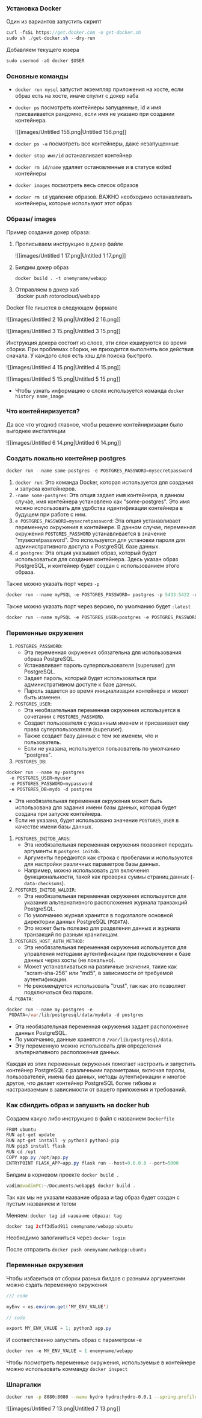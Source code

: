 ### Установка Docker

Один из вариантов запустить скрипт

```Java
curl -fsSL https://get.docker.com -o get-docker.sh
sudo sh ./get-docker.sh --dry-run
```

Добавляем текущего юзера

```Java
sudo usermod -aG docker $USER
```

### Основные команды

- `docker run mysql` запустит экземпляр приложения на хосте, если образ есть на хосте, иначе спулит с докер хаба
- `docker ps` посмотреть контейнеры запущенные, id и имя присваивается рандомно, если имя не указано при создании контейнера.
    
    ![[images/Untitled 156.png|Untitled 156.png]]
    
- `docker ps -a` посмотреть все контейнеры, даже незапущенные
- `docker stop имя/id` останавливает контейнер
- `docker rm id/name` удаляет остановленные и в статусе exited контейнеры
- `docker images` посмотреть весь список образов
- `docker rm id` удаление образов. ВАЖНО необходимо останавливать контейнеры, которые используют этот образ

### Образы/ images

Пример создания докер образа:

1. Прописываем инструкцию в докер файле
    
    ![[images/Untitled 1 17.png|Untitled 1 17.png]]
    
2. Билдим докер образ  
      
    `docker build . -t onemyname/webapp`
3. Отправляем в докер хаб  
    `docker push rotorocloud/webapp  
    

Docker file пишется в следующем формате

![[images/Untitled 2 16.png|Untitled 2 16.png]]

![[images/Untitled 3 15.png|Untitled 3 15.png]]

Инструкция докера состоит из слоев, эти слои кэшируются во время сборки. При проблемах сборки, не приходится выполнять все действия сначала. У каждого слоя есть хэш для поиска быстрого.

![[images/Untitled 4 15.png|Untitled 4 15.png]]

![[images/Untitled 5 15.png|Untitled 5 15.png]]

  

- Чтобы узнать информацию о слоях используется команда `docker history name_image`

  

### Что контейниризуется?

Да все что угодно:) главное, чтобы решение контейниризации было выгоднее инсталляции

![[images/Untitled 6 14.png|Untitled 6 14.png]]

### Создать локально контейнер postgres

```Java
docker run --name some-postgres -e POSTGRES_PASSWORD=mysecretpassword -d postgres
```

1. `docker run`: Это команда Docker, которая используется для создания и запуска контейнеров.
2. `-name some-postgres`: Эта опция задает имя контейнера, в данном случае, имя контейнера установлено как "some-postgres". Это имя можно использовать для удобства идентификации контейнера в будущем при работе с ним.
3. `e POSTGRES_PASSWORD=mysecretpassword`: Эта опция устанавливает переменную окружения в контейнере. В данном случае, переменная окружения `POSTGRES_PASSWORD` устанавливается в значение "mysecretpassword". Это используется для установки пароля для административного доступа к PostgreSQL базе данных.
4. `d postgres`: Эта опция указывает образ, который будет использоваться для создания контейнера. Здесь указан образ PostgreSQL, и контейнер будет создан с использованием этого образа.

  

Также можно указать порт через `-p`

```Java
docker run --name myPSQL -e POSTGRES_PASSWORD= postgres -p 5433:5432 -d postgres
```

Также можно указать порт через версию, по умолчанию будет `:latest`

```Java
docker run --name myPSQL -e POSTGRES_USER=postgres -e POSTGRES_PASSWORD=password -p 5433:5434 -d postgres:16.0
```

### Переменные окружения

1. `POSTGRES_PASSWORD`:
    - Эта переменная окружения обязательна для использования образа PostgreSQL.
    - Устанавливает пароль суперпользователя (superuser) для PostgreSQL.
    - Задает пароль, который будет использоваться при административном доступе к базе данных.
    - Пароль задается во время инициализации контейнера и может быть изменен.
2. `POSTGRES_USER`:
    - Эта необязательная переменная окружения используется в сочетании с `POSTGRES_PASSWORD`.
    - Создает пользователя с указанным именем и присваивает ему права суперпользователя (superuser).
    - Также создает базу данных с тем же именем, что и пользователь.
    - Если не указана, используется пользователь по умолчанию "postgres".
3. `POSTGRES_DB`:

```Java
docker run --name my-postgres
 -e POSTGRES_USER=myuser
 -e POSTGRES_PASSWORD=mypassword
 -e POSTGRES_DB=mydb -d postgres
```

- Эта необязательная переменная окружения может быть использована для задания имени базы данных, которая будет создана при запуске контейнера.
- Если не указана, будет использовано значение `POSTGRES_USER` в качестве имени базы данных.

1. `POSTGRES_INITDB_ARGS`:
    - Эта необязательная переменная окружения позволяет передать аргументы в `postgres initdb`.
    - Аргументы передаются как строка с пробелами и используются для настройки различных параметров базы данных.
    - Например, можно использовать для включения функциональности, такой как проверка суммы страниц данных (`-data-checksums`).
2. `POSTGRES_INITDB_WALDIR`:
    - Эта необязательная переменная окружения используется для указания альтернативного расположения журнала транзакций PostgreSQL.
    - По умолчанию журнал хранится в подкаталоге основной директории данных PostgreSQL (`PGDATA`).
    - Это может быть полезно для разделения данных и журнала транзакций по разным хранилищам.
3. `POSTGRES_HOST_AUTH_METHOD`:
    - Эта необязательная переменная окружения используется для управления методами аутентификации при подключении к базе данных через хосты (не локально).
    - Может устанавливаться на различные значения, такие как "scram-sha-256" или "md5", в зависимости от требуемой аутентификации.
    - Не рекомендуется использовать "trust", так как это позволяет подключаться без пароля.
4. `PGDATA`:

```Java
docker run --name my-postgres -e
 PGDATA=/var/lib/postgresql/data/mydata -d postgres
```

- Эта необязательная переменная окружения задает расположение данных PostgreSQL.
- По умолчанию, данные хранятся в `/var/lib/postgresql/data`.
- Эту переменную можно использовать для определения альтернативного расположения данных.

Каждая из этих переменных окружения помогает настроить и запустить контейнер PostgreSQL с различными параметрами, включая пароли, пользователей, имена баз данных, методы аутентификации и многое другое, что делает контейнер PostgreSQL более гибким и настраиваемым в зависимости от вашего приложения и требований.

### Как сбилдить образ и запушить на docker hub

Создаем какую либо инструкцию в файл с названием `Dockerfile`

```Java
FROM ubuntu
RUN apt-get update
RUN apt-get install -y python3 python3-pip
RUN pip3 install flask
RUN cd /opt
COPY app.py /opt/app.py
ENTRYPOINT FLASK_APP=app.py flask run --host=0.0.0.0 --port=5000
```

Билдим в корневом проекте `docker build .`

```Java
vadim@vadimPC:~/Documents/webapp$ docker build .
```

Так как мы не указали название образа и tag образ будет создан с пустым названием и тегом

Меняем: `docker tag id название образа: tag`

```Java
docker tag 2cff3d5ad911 onemyname/webapp:ubuntu
```

Необходимо залогиниться через `docker login`

После отправить `docker push onemyname/webapp:ubuntu`

### Переменные окружения

Чтобы избавиться от сборки разных билдов с разными аргументами можно сздать переменную окружения

```Java
/// code

myEnv = os.environ.get('MY_ENV_VALUE')

// code
```

```Java
export MY_ENV_VALUE = 1; python3 app.py
```

И соответственно запустить образ с параметром -e

```Java
docker run -e MY_ENV_VALUE = 1 onemyname/webapp
```

  

Чтобы посмотреть переменные окружения, используемые в контейнере можно использовать комманду `docker inspect`

### Шпаргалки

```Bash
docker run -p 8080:8080 --name hydro hydro:hydro-0.0.1 --spring.profiles.active=sandbox
```

![[images/Untitled 7 13.png|Untitled 7 13.png]]